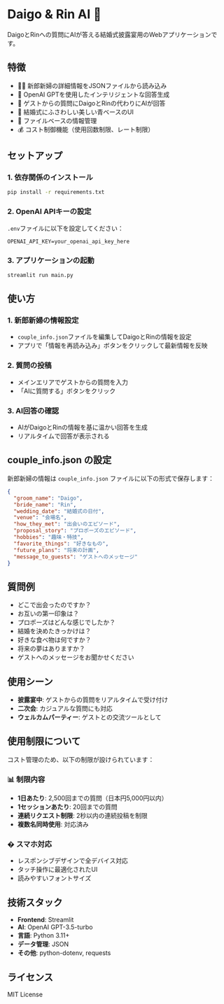 # Daigo & Rin AI 💒

DaigoとRinへの質問にAIが答える結婚式披露宴用のWebアプリケーションです。

## 特徴

- 👰🤵 新郎新婦の詳細情報をJSONファイルから読み込み
- 🤖 OpenAI GPTを使用したインテリジェントな回答生成
- 💬 ゲストからの質問にDaigoとRinの代わりにAIが回答
- 🎨 結婚式にふさわしい美しい青ベースのUI
- 📁 ファイルベースの情報管理
- 💰 コスト制御機能（使用回数制限、レート制限）

## セットアップ

### 1. 依存関係のインストール

```bash
pip install -r requirements.txt
```

### 2. OpenAI APIキーの設定

`.env`ファイルに以下を設定してください：

```
OPENAI_API_KEY=your_openai_api_key_here
```

### 3. アプリケーションの起動

```bash
streamlit run main.py
```

## 使い方

### 1. 新郎新婦の情報設定
- `couple_info.json`ファイルを編集してDaigoとRinの情報を設定
- アプリで「情報を再読み込み」ボタンをクリックして最新情報を反映

### 2. 質問の投稿
- メインエリアでゲストからの質問を入力
- 「AIに質問する」ボタンをクリック

### 3. AI回答の確認
- AIがDaigoとRinの情報を基に温かい回答を生成
- リアルタイムで回答が表示される

## couple_info.json の設定

新郎新婦の情報は `couple_info.json` ファイルに以下の形式で保存します：

```json
{
  "groom_name": "Daigo",
  "bride_name": "Rin",
  "wedding_date": "結婚式の日付",
  "venue": "会場名",
  "how_they_met": "出会いのエピソード",
  "proposal_story": "プロポーズのエピソード",
  "hobbies": "趣味・特技",
  "favorite_things": "好きなもの",
  "future_plans": "将来の計画",
  "message_to_guests": "ゲストへのメッセージ"
}
```

## 質問例

- どこで出会ったのですか？
- お互いの第一印象は？
- プロポーズはどんな感じでしたか？
- 結婚を決めたきっかけは？
- 好きな食べ物は何ですか？
- 将来の夢はありますか？
- ゲストへのメッセージをお聞かせください

## 使用シーン

- **披露宴中**: ゲストからの質問をリアルタイムで受け付け
- **二次会**: カジュアルな質問にも対応
- **ウェルカムパーティー**: ゲストとの交流ツールとして

## 使用制限について

コスト管理のため、以下の制限が設けられています：

### 📊 制限内容
- **1日あたり**: 2,500回までの質問（日本円5,000円以内）
- **1セッションあたり**: 20回までの質問
- **連続リクエスト制限**: 2秒以内の連続投稿を制限
- **複数名同時使用**: 対応済み

### � スマホ対応
- レスポンシブデザインで全デバイス対応
- タッチ操作に最適化されたUI
- 読みやすいフォントサイズ

## 技術スタック

- **Frontend**: Streamlit
- **AI**: OpenAI GPT-3.5-turbo
- **言語**: Python 3.11+
- **データ管理**: JSON
- **その他**: python-dotenv, requests

## ライセンス

MIT License